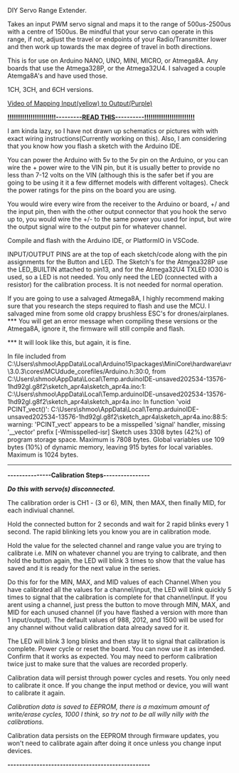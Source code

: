 
DIY Servo Range Extender. 

Takes an input PWM servo signal and maps it to the range of 500us-2500us with a centre of 1500us. Be mindful that your servo can operate in this range, if not, adjust the travel or endpoints of your Radio/Transmitter lower and then work up towards the max degree of travel in both directions. 

This is for use on Arduino NANO, UNO, MINI, MICRO, or Atmega8A. Any boards that use the Atmega328P, or the Atmega32U4. 
I salvaged a couple Atemga8A's and have used those. 

1CH, 3CH, and 6CH versions.

[Video of Mapping Input(yellow) to Output(Purple)](https://www.youtube.com/watch?v=Vm6HTiFYYLE&ab_channel=Brownsy67)

<ins>**!!!!!!!!!!!!!!!!!!!!!!!---------READ THIS----------!!!!!!!!!!!!!!!!!!!!!!!!**</ins>

 I am kinda lazy, so I have not drawn up schematics or pictures with with exact wiring instructions(Currently working on this). Also,  I am considering that you know how you flash a sketch with the Arduino IDE. 

You can power the Arduino with 5v to the 5v pin on the Arduino, or you can wire the + power wire to the VIN pin, but it is usually better to provide no less than 7-12 volts on the VIN (although this is the safer bet if you are going to be using it it a few differnet models with different voltages). Check the power ratings for the pins on the board you are using.

You would wire every wire from the receiver to the Arduino or board, +/ and the input pin, then with the other output connector that you hook the servo up to, you would wire the +/- to the same power you used for input, but wire the output signal wire to the output pin for whatever channel. 


Compile and flash with the Arduino IDE, or PlatformIO in VSCode. 


INPUT/OUTPUT PINS are at the top of each sketch/code along with the pin assignments for the Button and LED. The Sketch's for the Atmgea328P use the LED_BUILTIN attached to pin13, and for the Atmega32U4 TXLED IO30 is used, so a LED is not needed. You only need the LED (connected with a resistor) for the calibration process. It is not needed for normal operation.

If you are going to use a salvaged Atmega8A, I highly recommend making sure that you research the steps required to flash and use the MCU. I salvaged mine from some old crappy brushless ESC's for drones/airplanes. 
*** You will get an error message when compiling these versions or the Atmega8A, ignore it, the firmware will still compile and flash. 


*** It will look like this, but again, it is fine. 

In file included from C:\Users\shmoo\AppData\Local\Arduino15\packages\MiniCore\hardware\avr\3.0.3\cores\MCUdude_corefiles/Arduino.h:30:0,
                 from C:\Users\shmoo\AppData\Local\Temp\.arduinoIDE-unsaved202534-13576-1hd92gl.g8f2\sketch_apr4a\sketch_apr4a.ino:1:
C:\Users\shmoo\AppData\Local\Temp\.arduinoIDE-unsaved202534-13576-1hd92gl.g8f2\sketch_apr4a\sketch_apr4a.ino: In function 'void PCINT_vect()':
C:\Users\shmoo\AppData\Local\Temp\.arduinoIDE-unsaved202534-13576-1hd92gl.g8f2\sketch_apr4a\sketch_apr4a.ino:88:5: warning: 'PCINT_vect' appears to be a misspelled 'signal' handler, missing '__vector' prefix [-Wmisspelled-isr]
Sketch uses 3308 bytes (42%) of program storage space. Maximum is 7808 bytes.
Global variables use 109 bytes (10%) of dynamic memory, leaving 915 bytes for local variables. Maximum is 1024 bytes.

***


**---------------Calibration Steps----------------**

***Do this with servo(s) disconnected.***

The calibration order is CH1 - (3 or 6), MIN, then MAX, then finally MID, for each indiviual channel.

Hold the connected button for 2 seconds and wait for 2 rapid blinks every 1 second. The rapid blinking lets you know you are in calibration mode.

 Hold the value for the selected channel and range value you are trying to calibrate i.e. MIN on whatever channel you are trying to calibrate, and then hold the button again, the LED will blink 3 times to show that the value has saved and it is ready for the next value in the series. 

Do this for for the MIN, MAX, and MID values of each Channel.When you have calibrated all the values for a channel/input, the LED will blink quickly 5 times to signal that the calibration is complete for that channel/input. If you arent using a channel, just press the button to move through MIN, MAX, and MID for each unused channel (if you have flashed a version with more than 1 input/output). The default values of 988, 2012, and 1500 will be used for any channel without valid calibration data already saved for it. 

The LED will blink 3 long blinks and then stay lit to signal that calibration is complete. Power cycle or reset the board. You can now use it as intended. Confirm that it works as expected. You may need to perform calibration twice just to make sure that the values are recorded properly. 

Calibration data will persist through power cycles and resets. You only need to calibrate it once. If you change the input method or device, you will want to calibrate it again. 

*Calibration data is saved to EEPROM, there is a maximum amount of write/erase cycles, 1000 I think, so try not to be all willy nilly with the calibrations.*

Calibration data persists on the EEPROM through firmware updates, you won't need to calibrate again after doing it once unless you change input devices. 

**-------------------------------------------------**



